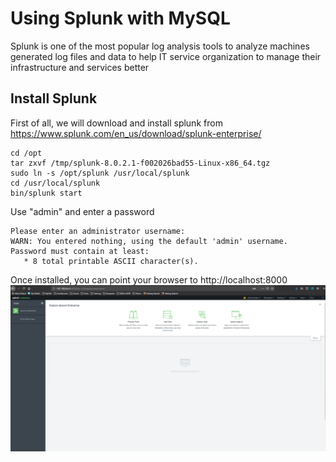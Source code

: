 # Using Splunk with MySQL
Splunk is one of the most popular log analysis tools to analyze machines generated log files and data to help IT service organization
to manage their infrastructure and services better
## Install Splunk
First of all, we will download and install splunk from https://www.splunk.com/en_us/download/splunk-enterprise/
```
cd /opt
tar zxvf /tmp/splunk-8.0.2.1-f002026bad55-Linux-x86_64.tgz 
sudo ln -s /opt/splunk /usr/local/splunk
cd /usr/local/splunk
bin/splunk start
```
Use "admin" and enter a password
```
Please enter an administrator username:
WARN: You entered nothing, using the default 'admin' username.
Password must contain at least:
   * 8 total printable ASCII character(s).
```
Once installed, you can point your browser to http://localhost:8000
![portal](img/S1.png)


